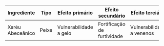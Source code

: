 <!-- TITLE: Ingredientes -->
<!-- SUBTITLE: A quick summary of Ingredientes -->

|Ingrediente|Tipo|Efeito primário|Efeito secundário|Efeito terciário|Efeito quatenário|Valor|Raridade|
|--|--|--|--|--|--|--|--|
Xaréu Abeceânico|Peixe|Vulnerabilidade a gelo|Fortificação de furtividade|Vulnerabilidade a venenos|Fortificação de Restauração|20g|Comum|

